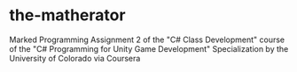 # the-matherator
Marked Programming Assignment 2 of the "C# Class Development" course of the "C# Programming for Unity Game Development" Specialization by the University of Colorado via Coursera
